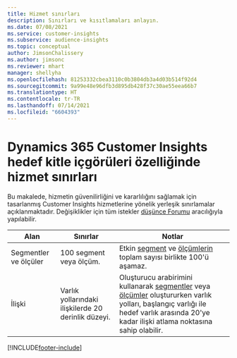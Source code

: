 ```yaml
---
title: Hizmet sınırları
description: Sınırları ve kısıtlamaları anlayın.
ms.date: 07/08/2021
ms.service: customer-insights
ms.subservice: audience-insights
ms.topic: conceptual
author: JimsonChalissery
ms.author: jimsonc
ms.reviewer: mhart
manager: shellyha
ms.openlocfilehash: 81253332cbea3110c0b3804db3a4d03b514f92d4
ms.sourcegitcommit: 9a99e48e96dfb3d895db428f37c30ae55eea66b7
ms.translationtype: HT
ms.contentlocale: tr-TR
ms.lasthandoff: 07/14/2021
ms.locfileid: "6604393"
---
```

# <a name="service-limits-in-dynamics-365-customer-insights-audience-insights-capability"></a>Dynamics 365 Customer Insights hedef kitle içgörüleri özelliğinde hizmet sınırları

Bu makalede, hizmetin güvenilirliğini ve kararlılığını sağlamak için tasarlanmış Customer Insights hizmetlerine yönelik yerleşik sınırlamalar açıklanmaktadır. Değişiklikler için tüm istekler [düşünce Forumu](https://go.microsoft.com/fwlink/?linkid=2074172) aracılığıyla yapılabilir. 
 
| Alan  | Sınırlar  | Notlar |
|-------------|---------------------------------------------------------------------|---------------------------------------------------------------------|
| Segmentler ve ölçüler | 100 segment veya ölçüm. | Etkin [segment](segments.md) ve [ölçümlerin](measures.md) toplam sayısı birlikte 100'ü aşamaz.  |
| İlişki | Varlık yollarındaki ilişkilerde 20 derinlik düzeyi. | Oluşturucu arabirimini kullanarak [segmentler](segments.md) veya [ölçümler](measures.md) oluştururken varlık yolları, başlangıç varlığı ile hedef varlık arasında 20'ye kadar ilişki atlama noktasına sahip olabilir.  |


[!INCLUDE[footer-include](../includes/footer-banner.md)]